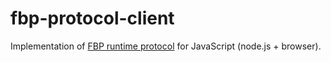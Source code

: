# fbp-protocol-client

Implementation of [FBP runtime protocol](http://noflojs.org/documentation/protocol)
for JavaScript (node.js + browser).
